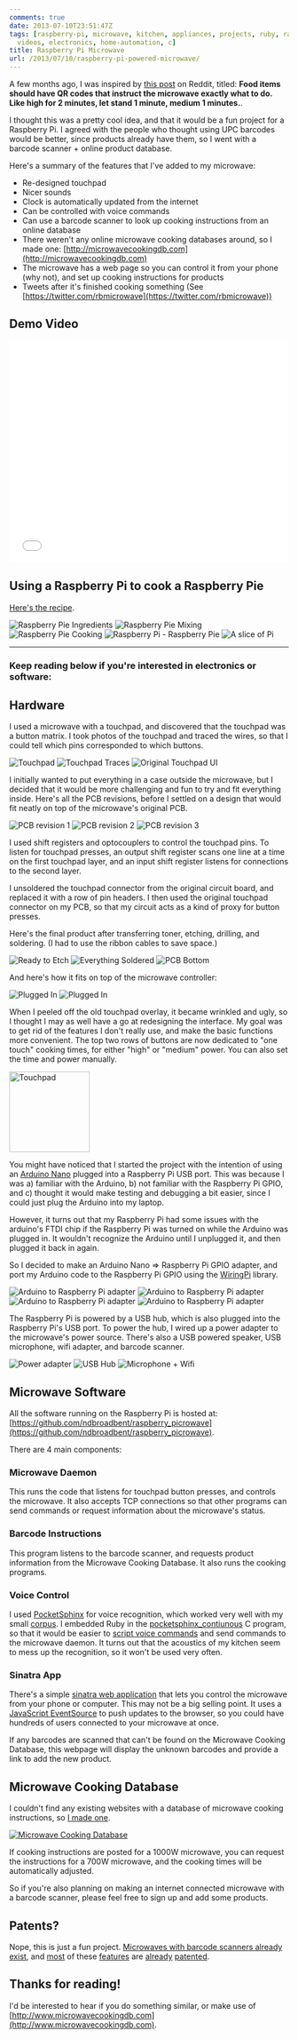 ```yaml
---
comments: true
date: 2013-07-10T23:51:47Z
tags: [raspberry-pi, microwave, kitchen, appliances, projects, ruby, rails, sinatra, linux
  videos, electronics, home-automation, c]
title: Raspberry Pi Microwave
url: /2013/07/10/raspberry-pi-powered-microwave/
---
```


A few months ago, I was inspired by [this post](http://www.reddit.com/r/CrazyIdeas/comments/1djrnx/food_items_should_have_qr_codes_that_instruct_the/) on Reddit, titled: <strong>Food items should have QR codes that instruct the microwave exactly what to do. Like high for 2 minutes, let stand 1 minute, medium 1 minutes.</strong>.

I thought this was a pretty cool idea, and that it would be a fun project for a Raspberry Pi. I agreed with the people who thought using UPC barcodes would be better, since products already have them, so I went with a barcode scanner + online product database.

Here's a summary of the features that I've added to my microwave:

* Re-designed touchpad
* Nicer sounds
* Clock is automatically updated from the internet
* Can be controlled with voice commands
* Can use a barcode scanner to look up cooking instructions from an online database
* There weren't any online microwave cooking databases around, so I made one: [http://microwavecookingdb.com](http://microwavecookingdb.com)
* The microwave has a web page so you can control it from your phone (why not), and set up cooking instructions for products
* Tweets after it's finished cooking something (See [https://twitter.com/rbmicrowave](https://twitter.com/rbmicrowave))

## Demo Video

<iframe width="100%" height="400" src="//www.youtube.com/embed/e2YtARzJTys" frameborder="0" allowfullscreen></iframe>


## Using a Raspberry Pi to cook a Raspberry Pie

[Here's the recipe](http://frugalfastfun.blogspot.co.nz/2009/08/surprise-pies-using-microwave.html).

<img class="lightbox thumb" src="/images/posts/2013/07/ingredients-resized-thumb.jpg" alt="Raspberry Pie Ingredients" />
<img class="lightbox thumb" src="/images/posts/2013/07/mixing-resized-thumb.jpg" alt="Raspberry Pie Mixing" />
<img class="lightbox thumb" src="/images/posts/2013/07/cooking_pie_filling-resized-thumb.jpg" alt="Raspberry Pie Cooking" />
<img class="lightbox thumb" src="/images/posts/2013/07/raspberry_pi_raspberry_pie-resized-thumb.jpg" alt="Raspberry Pi - Raspberry Pie" />
<img class="lightbox thumb" src="/images/posts/2013/07/a_slice_of_pi-resized-thumb.jpg" alt="A slice of Pi" />

<hr/>

### Keep reading below if you're interested in electronics or software:


## Hardware

I used a microwave with a touchpad, and discovered that the touchpad was a button matrix. I took photos of the touchpad and traced the wires, so that I could tell which pins corresponded to which buttons.

<img class="lightbox thumb" src="/images/posts/2013/07/touchpad_no_traces-resized-thumb.jpg" alt="Touchpad" />
<img class="lightbox thumb" src="/images/posts/2013/07/touchpad_traces-resized-thumb.jpg" alt="Touchpad Traces" />
<img class="lightbox thumb" src="/images/posts/2013/07/original_touchpad-resized-thumb.jpg" alt="Original Touchpad UI" />


I initially wanted to put everything in a case outside the microwave, but I decided that it would be more challenging and fun to try and fit everything inside. Here's all the PCB revisions, before I settled on a design that would fit neatly on top of the microwave's original PCB.

<img class="lightbox thumb" src="/images/posts/2013/07/pcb_1-resized-thumb.jpg" alt="PCB revision 1" />
<img class="lightbox thumb" src="/images/posts/2013/07/pcb_2-resized-thumb.jpg" alt="PCB revision 2" />
<img class="lightbox thumb" src="/images/posts/2013/07/pcb_3-resized-thumb.jpg" alt="PCB revision 3" />

I used shift registers and optocouplers to control the touchpad pins. To listen for touchpad presses, an output shift register scans one line at a time on the first touchpad layer, and an input shift register listens for connections to the second layer.

I unsoldered the touchpad connector from the original circuit board, and replaced it with a row of pin headers. I then used the original touchpad connector on my PCB, so that my circuit acts as a kind of proxy for button presses.

Here's the final product after transferring toner, etching, drilling, and soldering. (I had to use the ribbon cables to save space.)

<img class="lightbox thumb" src="/images/posts/2013/07/ready_to_etch-resized-thumb.jpg" alt="Ready to Etch" />
<img class="lightbox thumb" src="/images/posts/2013/07/soldered-resized-thumb.jpg" alt="Everything Soldered" />
<img class="lightbox thumb" src="/images/posts/2013/07/pcb_bottom-resized-thumb.jpg" alt="PCB Bottom" />

And here's how it fits on top of the microwave controller:

<img class="lightbox thumb" src="/images/posts/2013/07/plugged_in1-resized-thumb.jpg" alt="Plugged In" />
<img class="lightbox thumb" src="/images/posts/2013/07/plugged_in2-resized-thumb.jpg" alt="Plugged In" />

When I peeled off the old touchpad overlay, it became wrinkled and ugly, so I thought I may as well have a go at redesigning the interface. My goal was to get rid of the features I don't really use, and make the basic functions more convenient. The top two rows of buttons are now dedicated to "one touch" cooking times, for either "high" or "medium" power. You can also set the time and power manually.

<img class="lightbox" width="145" src="/images/posts/2013/07/touchpad-resized-thumb.jpg" alt="Touchpad" />

You might have noticed that I started the project with the intention of using an [Arduino Nano](http://arduino.cc/en/Main/ArduinoBoardNano) plugged into a Raspberry Pi USB port. This was because I was a) familiar with the Arduino, b) not familiar with the Raspberry Pi GPIO, and c) thought it would make testing and debugging a bit easier, since I could just plug the Arduino into my laptop.

However, it turns out that my Raspberry Pi had some issues with the arduino's FTDI chip if the Raspberry Pi was turned on while the Arduino was plugged in. It wouldn't recognize the Arduino until I unplugged it, and then plugged it back in again.

So I decided to make an Arduino Nano =&gt; Raspberry Pi GPIO adapter, and port my Arduino code to the Raspberry Pi GPIO using the [WiringPi](http://wiringpi.com/) library.

<img class="lightbox thumb" src="/images/posts/2013/07/arduino_raspberry_adapter-resized-thumb.jpg" alt="Arduino to Raspberry Pi adapter" />
<img class="lightbox thumb" src="/images/posts/2013/07/raspberry_adapter_top-resized-thumb.jpg" alt="Arduino to Raspberry Pi adapter" />
<img class="lightbox thumb" src="/images/posts/2013/07/raspberry_adapter_bottom-resized-thumb.jpg" alt="Arduino to Raspberry Pi adapter" />
<img class="lightbox thumb" src="/images/posts/2013/07/raspberry_adapter_connected-resized-thumb.jpg" alt="Arduino to Raspberry Pi adapter" />


The Raspberry Pi is powered by a USB hub, which is also plugged into the Raspberry Pi's USB port. To power the hub, I wired up a power adapter to the microwave's power source. There's also a USB powered speaker, USB microphone, wifi adapter, and barcode scanner.

<img class="lightbox thumb" src="/images/posts/2013/07/power_adapter-resized-thumb.jpg" alt="Power adapter" />
<img class="lightbox thumb" src="/images/posts/2013/07/usb_hub-resized-thumb.jpg" alt="USB Hub" />
<img class="lightbox thumb" src="/images/posts/2013/07/microphone_wifi-resized-thumb.jpg" alt="Microphone + Wifi" />


## Microwave Software

All the software running on the Raspberry Pi is hosted at: [https://github.com/ndbroadbent/raspberry_picrowave](https://github.com/ndbroadbent/raspberry_picrowave).

There are 4 main components:

### Microwave Daemon

This runs the code that listens for touchpad button presses, and controls the microwave. It also accepts TCP connections so that other programs can send commands or request information about the microwave's status.

### Barcode Instructions

This program listens to the barcode scanner, and requests product information from the Microwave Cooking Database. It also runs the cooking programs.

### Voice Control

I used [PocketSphinx](http://cmusphinx.sourceforge.net/) for voice recognition, which worked very well with my small [corpus](https://github.com/ndbroadbent/raspberry_picrowave/blob/master/voice_control/corpus.txt). I embedded Ruby in the [pocketsphinx_contiunous](https://github.com/ndbroadbent/raspberry_picrowave/blob/master/voice_control/pocketsphinx_microwave.c) C program, so that it would be easier to [script voice commands](https://github.com/ndbroadbent/raspberry_picrowave/blob/master/voice_control/voice_control.rb) and send commands to the microwave daemon. It turns out that the acoustics of my kitchen seem to mess up the recognition, so it won't be used very often.

### Sinatra App

There's a simple [sinatra web application](https://github.com/ndbroadbent/raspberry_picrowave/blob/master/sinatra_app/microwave_webapp.rb) that lets you control the microwave from your phone or computer. This may not be a big selling point. It uses a [JavaScript EventSource](https://github.com/ndbroadbent/raspberry_picrowave/blob/master/sinatra_app/public/application.js) to push updates to the browser, so you could have hundreds of users connected to your microwave at once.

If any barcodes are scanned that can't be found on the Microwave Cooking Database, this webpage will display the unknown barcodes and provide a link to add the new product.


## Microwave Cooking Database

I couldn't find any existing websites with a database of microwave cooking instructions, so [I made one](http://www.microwavecookingdb.com/).

<a href="http://www.microwavecookingdb.com" target="_blank">
  <img src="/images/posts/2013/07/mwcdb-resized-post.png" alt="Microwave Cooking Database" />
</a>

If cooking instructions are posted for a 1000W microwave, you can request the instructions for a 700W microwave, and the cooking times will be automatically adjusted.

So if you're also planning on making an internet connected microwave with a barcode scanner, please feel free to sign up and add some products.


## Patents?

Nope, this is just a fun project. [Microwaves with barcode scanners already exist](http://www.amazon.com/Beyond-WBYMW1-850-Watt-Microwave-Scanning/dp/B0000C8W7Z/ref=cm_cr_pr_product_top), and [most](http://www.google.com/patents/US4323773) of these [features](http://www.google.com/patents/US6124583) are [already](http://www.google.com/patents/US6444965) [patented](http://www.google.com/patents/EP1117275A2?cl=en).


## Thanks for reading!

I'd be interested to hear if you do something similar, or make use of [http://www.microwavecookingdb.com](http://www.microwavecookingdb.com).
